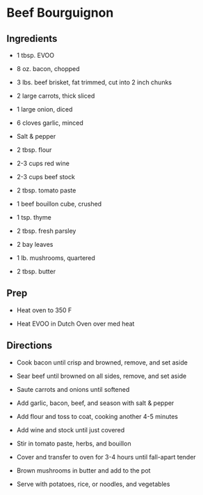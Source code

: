 # Beef Bourguignon

## Ingredients

- 1 tbsp. EVOO

- 8 oz. bacon, chopped

- 3 lbs. beef brisket, fat trimmed, cut into 2 inch chunks

- 2 large carrots, thick sliced

- 1 large onion, diced

- 6 cloves garlic, minced

- Salt & pepper

- 2 tbsp. flour

- 2-3 cups red wine

- 2-3 cups beef stock

- 2 tbsp. tomato paste

- 1 beef bouillon cube, crushed

- 1 tsp. thyme

- 2 tbsp. fresh parsley

- 2 bay leaves

- 1 lb. mushrooms, quartered

- 2 tbsp. butter

## Prep

- Heat oven to 350 F

- Heat EVOO in Dutch Oven over med heat

## Directions

- Cook bacon until crisp and browned, remove, and set aside

- Sear beef until browned on all sides, remove, and set aside

- Saute carrots and onions until softened

- Add garlic, bacon, beef, and season with salt & pepper

- Add flour and toss to coat, cooking another 4-5 minutes

- Add wine and stock until just covered

- Stir in tomato paste, herbs, and bouillon

- Cover and transfer to oven for 3-4 hours until fall-apart tender

- Brown mushrooms in butter and add to the pot

- Serve with potatoes, rice, or noodles, and vegetables

